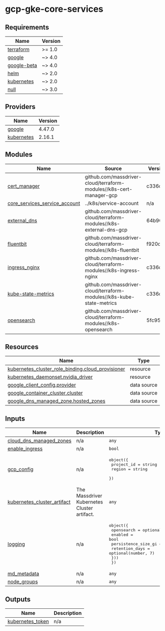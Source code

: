 # gcp-gke-core-services

<!-- BEGINNING OF PRE-COMMIT-TERRAFORM DOCS HOOK -->
## Requirements

| Name | Version |
|------|---------|
| <a name="requirement_terraform"></a> [terraform](#requirement\_terraform) | >= 1.0 |
| <a name="requirement_google"></a> [google](#requirement\_google) | ~> 4.0 |
| <a name="requirement_google-beta"></a> [google-beta](#requirement\_google-beta) | ~> 4.0 |
| <a name="requirement_helm"></a> [helm](#requirement\_helm) | ~> 2.0 |
| <a name="requirement_kubernetes"></a> [kubernetes](#requirement\_kubernetes) | ~> 2.0 |
| <a name="requirement_null"></a> [null](#requirement\_null) | ~> 3.0 |

## Providers

| Name | Version |
|------|---------|
| <a name="provider_google"></a> [google](#provider\_google) | 4.47.0 |
| <a name="provider_kubernetes"></a> [kubernetes](#provider\_kubernetes) | 2.16.1 |

## Modules

| Name | Source | Version |
|------|--------|---------|
| <a name="module_cert_manager"></a> [cert\_manager](#module\_cert\_manager) | github.com/massdriver-cloud/terraform-modules//k8s-cert-manager-gcp | c336d59 |
| <a name="module_core_services_service_account"></a> [core\_services\_service\_account](#module\_core\_services\_service\_account) | ../k8s/service-account | n/a |
| <a name="module_external_dns"></a> [external\_dns](#module\_external\_dns) | github.com/massdriver-cloud/terraform-modules//k8s-external-dns-gcp | 64b906f |
| <a name="module_fluentbit"></a> [fluentbit](#module\_fluentbit) | github.com/massdriver-cloud/terraform-modules//k8s-fluentbit | f920d78 |
| <a name="module_ingress_nginx"></a> [ingress\_nginx](#module\_ingress\_nginx) | github.com/massdriver-cloud/terraform-modules//k8s-ingress-nginx | c336d59 |
| <a name="module_kube-state-metrics"></a> [kube-state-metrics](#module\_kube-state-metrics) | github.com/massdriver-cloud/terraform-modules//k8s-kube-state-metrics | c336d59 |
| <a name="module_opensearch"></a> [opensearch](#module\_opensearch) | github.com/massdriver-cloud/terraform-modules//k8s-opensearch | 5fc9525 |

## Resources

| Name | Type |
|------|------|
| [kubernetes_cluster_role_binding.cloud_provisioner](https://registry.terraform.io/providers/hashicorp/kubernetes/latest/docs/resources/cluster_role_binding) | resource |
| [kubernetes_daemonset.nvidia_driver](https://registry.terraform.io/providers/hashicorp/kubernetes/latest/docs/resources/daemonset) | resource |
| [google_client_config.provider](https://registry.terraform.io/providers/hashicorp/google/latest/docs/data-sources/client_config) | data source |
| [google_container_cluster.cluster](https://registry.terraform.io/providers/hashicorp/google/latest/docs/data-sources/container_cluster) | data source |
| [google_dns_managed_zone.hosted_zones](https://registry.terraform.io/providers/hashicorp/google/latest/docs/data-sources/dns_managed_zone) | data source |

## Inputs

| Name | Description | Type | Default | Required |
|------|-------------|------|---------|:--------:|
| <a name="input_cloud_dns_managed_zones"></a> [cloud\_dns\_managed\_zones](#input\_cloud\_dns\_managed\_zones) | n/a | `any` | `[]` | no |
| <a name="input_enable_ingress"></a> [enable\_ingress](#input\_enable\_ingress) | n/a | `bool` | `false` | no |
| <a name="input_gcp_config"></a> [gcp\_config](#input\_gcp\_config) | n/a | <pre>object({<br>    project_id = string<br>    region     = string<br>  })</pre> | n/a | yes |
| <a name="input_kubernetes_cluster_artifact"></a> [kubernetes\_cluster\_artifact](#input\_kubernetes\_cluster\_artifact) | The Massdriver Kubernetes Cluster artifact. | `any` | n/a | yes |
| <a name="input_logging"></a> [logging](#input\_logging) | n/a | <pre>object({<br>    opensearch = optional(object({<br>      enabled             = bool<br>      persistence_size_gi = optional(number, 10)<br>      retention_days      = optional(number, 7)<br>    }))<br>  })</pre> | `null` | no |
| <a name="input_md_metadata"></a> [md\_metadata](#input\_md\_metadata) | n/a | `any` | n/a | yes |
| <a name="input_node_groups"></a> [node\_groups](#input\_node\_groups) | n/a | `any` | `[]` | no |

## Outputs

| Name | Description |
|------|-------------|
| <a name="output_kubernetes_token"></a> [kubernetes\_token](#output\_kubernetes\_token) | n/a |
<!-- END OF PRE-COMMIT-TERRAFORM DOCS HOOK -->
